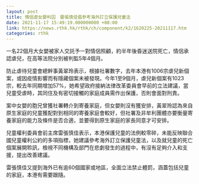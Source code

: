 ```yaml
---
layout: post
title: 情侶虐女嬰判囚　雷張慎佳倡參考海外訂立保護兒童法
date: 2021-11-17 15:49:19.000000000 +08:00
link: https://news.rthk.hk/rthk/ch/component/k2/1620225-20211117.htm
categories: rthk
---
```


一名22個月大女嬰被家人交託予一對情侶照顧，約半年後昏迷送院死亡，情侶承認虐兒，在高等法院分別被判監5年4個月。

防止虐待兒童會總幹事黃翠玲表示，根據社署數字，去年本港有1006宗虐兒新個案，或因疫情影響而有隱藏個案未被發現。今年1至9個月，虐兒新個案有1023宗，較去年同期增加57%，她希望政府接納法律改革委員會早前的立法建議，當兒童受虐時，其同住及有密切接觸的家庭成員需作出保護，否則會面對刑責。

案中女嬰的胞兄曾獲社署轉介到寄養家庭，但女嬰則沒有獲安排，黃翠玲認為來自原生家庭的兒童獲配對到相同的寄養家庭會較好，但社署及非牟利團體亦要衡量寄養家庭的能力及條件是否合適，並要得到原生家庭的家長同意才可安排。

兒童權利委員會前主席雷張慎佳表示，本港保護兒童的法例較零碎，未能反映聯合國兒童權利公約的多項指標，她建議參考海外訂立保護兒童法，以及就兒童的死亡個案展開聆訊，檢視不同機構及部門在悲劇發生的過程中，有沒有足夠介入和支援，提出改善建議。

雷張慎佳又提到海外已有逾60個國家或地區，全面立法禁止體罰，涵蓋包括兒童的家庭，本港有需要跟隨。
